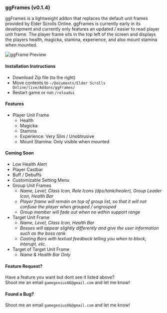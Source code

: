 ### ggFrames (v0.1.4)

ggFrames is a lightweight addon that replaces the default unit frames provided by Elder Scrolls Online.  ggFrames is currently early in its development and currently only features an updated / easier to read player unit frame.  The player frame sits in the top left of the screen and displays the players health, magicka, stamina, experience, and also mount stamina when mounted.

![ggFrame Preview](https://dl.dropboxusercontent.com/u/37456777/ggFrame.jpg "ggFrame Preview")

#### Installation Instructions

- Download Zip file (to the right)
- Move contents to `~/Documents/Elder Scrolls Online/live/Addons/ggFrames/`
- Restart game or run `/reloadui`

#### Features

- Player Unit Frame
  - Health
  - Magicka
  - Stamina
  - Experience: Very Slim / Unobtrusive
  - Mount Stamina: Only visible when mounted

#### Coming Soon

- Low Health Alert
- Player Castbar
- Buff / Debuffs
- Customizable Setting Menu
- Group Unit Frames
  - *Name, Level, Class Icon, Role Icons (dps/tank/healer), Group Leader Icon, Health Bar*
  - *Player frame will remain on top of group list, so that it will not confuse the player when grouped / ungrouped*
  - *Group member will fade out when no within support range*
- Target Unit Frame
  - *Name, Level, Class Icon, Health Bar*
  - *Bosses will appear slightly differently and give the user information such as the boss rank*
  - *Casting Bars with textual feedback telling you when to block, interupt, etc.*
- Target of Target Unit Frame
  - *Name & Health Bar Only*

#### Feature Request?

Have a feature you want but dont see it listed above?  
Shoot me an email `gamegenius86@gmail.com` and let me know!

#### Found a Bug?

Shoot me an email `gamegenius86@gmail.com` and let me know!